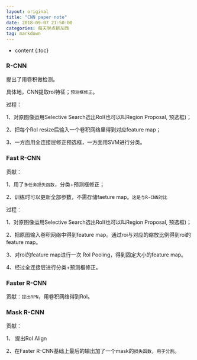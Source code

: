 ```yaml
---
layout: original
title: "CNN paper note"
date: 2018-09-07 21:50:00 
categories: 每天学点新东西
tag: markdown
---
```

* content 
{:toc}

### R-CNN
提出了用卷积做检测。

具体地，CNN提取roi特征；`预测框修正`。


过程： 

1、对原图像运用Selective Search选出RoI(也可以叫Region Proposal, 预选框)；

2、把每个RoI resize后输入一个卷积网络里得到对应feature map；

3、一方面用全连接层修正预选框，一方面用SVM进行分类。

### Fast R-CNN
贡献：

1、用了`多任务损失函数`，分类+预测框修正；

2、训练时可以更新全部参数，不需存储faeture map。`这是与R-CNN对比`

过程：

1、对原图像运用Selective Search选出RoI(也可以叫Region Proposal, 预选框)；

2、把原图输入卷积网络中得到feature map。通过roi与对应的缩放比例得到roi的feature map。

3、对roi的feature map进行一次 RoI Pooling，得到固定大小的feature map。

4、经过全连接层进行分类+预测框修正。

### Faster R-CNN

贡献：`提出RPN`，用卷积网络得到RoI。


### Mask R-CNN

贡献：

1、 提出RoI Align

2、在Faster R-CNN基础上最后的输出加了一个mask的`损失函数`，`用于分割`。 